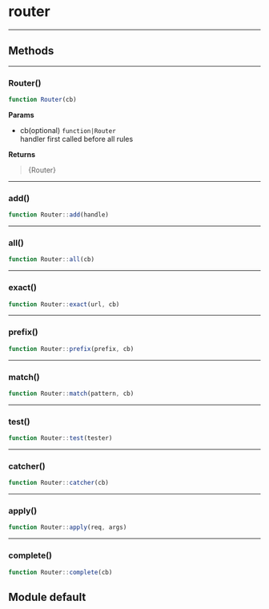<!-- @rev 9022e2c767f61e463e0f9d26d0f8983d 20ae7b -->
# router

----




## Methods

------------------------------------------------------------------------
### Router()

```js
function Router(cb) 
```




**Params**

  - cb(optional) `function|Router`
    <br>handler first called before all rules

**Returns**

> {Router}

------------------------------------------------------------------------
### add()

```js
function Router::add(handle) 
```




------------------------------------------------------------------------
### all()

```js
function Router::all(cb) 
```




------------------------------------------------------------------------
### exact()

```js
function Router::exact(url, cb) 
```




------------------------------------------------------------------------
### prefix()

```js
function Router::prefix(prefix, cb) 
```




------------------------------------------------------------------------
### match()

```js
function Router::match(pattern, cb) 
```




------------------------------------------------------------------------
### test()

```js
function Router::test(tester) 
```




------------------------------------------------------------------------
### catcher()

```js
function Router::catcher(cb) 
```




------------------------------------------------------------------------
### apply()

```js
function Router::apply(req, args) 
```




------------------------------------------------------------------------
### complete()

```js
function Router::complete(cb) 
```




## Module default

